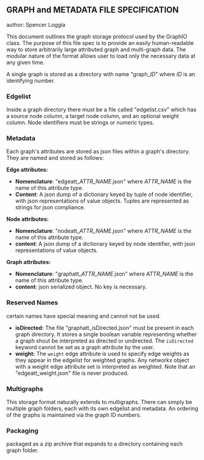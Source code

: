 ## GRAPH and METADATA FILE SPECIFICATION
author: Spencer Loggia

This document outlines the graph storage protocol used by the GraphIO class. The purpose of this file spec is to provide an easily
human-readable way to store arbitrarily large attributed graph and multi-graph data. The modular nature of the format allows
user to load only the necessary data at any given time.

A single graph is stored as a directory with name "graph_*ID*" where *ID* is an identifying number. 

### Edgelist
Inside a graph directory there must be a file called "edgelist.csv" which has a source node column, a target node column, and an optional weight column. Node identifiers must be strings or numeric types.

### Metadata
Each graph's attributes are stored as json files within a graph's directory. They are named and stored as follows:

**Edge attributes:** 

- **Nomenclature**: "edgeatt_*ATTR_NAME*.json" where *ATTR_NAME* is the name of this attribute type.
- **Content**: A json dump of a dictionary keyed by tuple of node identifier, with json representations of value 
  objects. Tuples are represented as strings for json compliance.
 
**Node attributes:**
- **Nomenclature**: "nodeatt_*ATTR_NAME*.json" where *ATTR_NAME* is the name of this attribute type.
- **content**: A json dump of a dictionary keyed by node identifier, with json representations of value objects.

**Graph attributes:**
- **Nomenclature**: "graphatt_*ATTR_NAME*.json" where *ATTR_NAME* is the name of this attribute type.
- **content**: json serialized object. No key is necessary.

### Reserved Names
certain names have special meaning and cannot not be used.
- **isDirected:** The file "graphatt_isDirected.json" must be present in each graph directory. It stores a single boolean variable representing whether a graph shout be interpreted as directed or undirected. The `isDirected` keyword cannot be set as a graph attribute by the user.
- **weight:** The `weight` edge attribute is used to specify edge weights as they appear in the edgelist for weighted graphs. Any networkx object with a weight edge attribute set is interpreted as weighted. Note that an "edgeatt_weight.json" file is never produced.

### Multigraphs
This storage format naturally extends to multigraphs. There can simply be multiple graph folders, each with its own
edgelist and metadata. An ordering of the graphs is maintained via the graph ID numbers. 

### Packaging
packaged as a zip archive that expands to a directory containing each graph folder.
